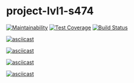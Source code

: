 # project-lvl1-s474

[![Maintainability](https://api.codeclimate.com/v1/badges/4eb2729aff1f1ee9c2b6/maintainability)](https://codeclimate.com/github/AnastasiyaYS/project-lvl1-s474/maintainability) [![Test Coverage](https://api.codeclimate.com/v1/badges/4eb2729aff1f1ee9c2b6/test_coverage)](https://codeclimate.com/github/AnastasiyaYS/project-lvl1-s474/test_coverage) [![Build Status](https://travis-ci.org/AnastasiyaYS/project-lvl1-s474.svg?branch=master)](https://travis-ci.org/AnastasiyaYS/project-lvl1-s474)

[![asciicast](https://asciinema.org/a/240370.svg)](https://asciinema.org/a/240370)

[![asciicast](https://asciinema.org/a/240506.svg)](https://asciinema.org/a/240506)

[![asciicast](https://asciinema.org/a/240579.svg)](https://asciinema.org/a/240579)

[![asciicast](https://asciinema.org/a/240698.svg)](https://asciinema.org/a/240698)
